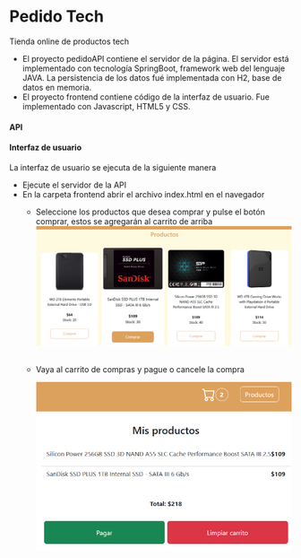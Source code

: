 # Pedido Tech
Tienda online de productos tech
- El proyecto pedidoAPI contiene el servidor de la página. El servidor está implementado con tecnología SpringBoot, framework web del lenguaje JAVA. La persistencia de los datos fué implementada con H2, base de datos en memoria.
- El proyecto frontend contiene código de la interfaz de usuario. Fue implementado con Javascript, HTML5 y CSS.

#### API
#### Interfaz de usuario
La interfaz de usuario se ejecuta de la siguiente manera
- Ejecute el servidor de la API
- En la carpeta frontend abrir el archivo index.html en el navegador
  - Seleccione los productos que desea comprar y pulse el botón comprar, estos se agregarán al carrito de arriba &nbsp;
    <img width="500px" src="./frontend/img/comprar.png" alt="image_name png" />
  &nbsp;
  - Vaya al carrito de compras y pague o cancele la compra

    <img width="500px" src="./frontend/img/pagar.png" alt="image_name png" />
